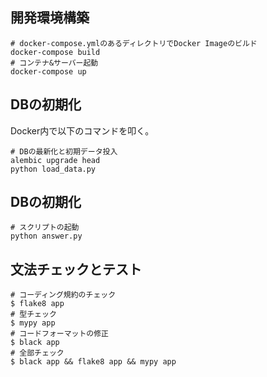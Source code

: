 ## 開発環境構築

```shell
# docker-compose.ymlのあるディレクトリでDocker Imageのビルド
docker-compose build
# コンテナ&サーバー起動
docker-compose up
```

## DBの初期化
Docker内で以下のコマンドを叩く。

```shell
# DBの最新化と初期データ投入
alembic upgrade head
python load_data.py
```

## DBの初期化
```shell
# スクリプトの起動
python answer.py
```
## 文法チェックとテスト

```shell
# コーディング規約のチェック
$ flake8 app
# 型チェック
$ mypy app
# コードフォーマットの修正
$ black app
# 全部チェック
$ black app && flake8 app && mypy app
```
